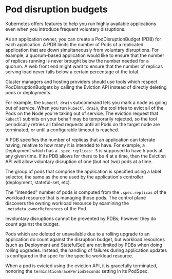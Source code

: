 # Pod disruption budgets

Kubernetes offers features to help you run highly available applications even when you introduce frequent voluntary disruptions.

As an application owner, you can create a PodDisruptionBudget (PDB) for each application. A PDB limits the number of Pods of a replicated application that are down simultaneously from voluntary disruptions. For example, a quorum-based application would like to ensure that the number of replicas running is never brought below the number needed for a quorum. A web front end might want to ensure that the number of replicas serving load never falls below a certain percentage of the total.

Cluster managers and hosting providers should use tools which respect PodDisruptionBudgets by calling the Eviction API instead of directly deleting pods or deployments.

For example, the `kubectl drain` subcommand lets you mark a node as going out of service. When you run `kubectl drain`, the tool tries to evict all of the Pods on the Node you're taking out of service. The eviction request that `kubectl` submits on your behalf may be temporarily rejected, so the tool periodically retries all failed requests until all Pods on the target node are terminated, or until a configurable timeout is reached.

A PDB specifies the number of replicas that an application can tolerate having, relative to how many it is intended to have. For example, a Deployment which has a `.spec.replicas: 5` is supposed to have 5 pods at any given time. If its PDB allows for there to be 4 at a time, then the Eviction API will allow voluntary disruption of one (but not two) pods at a time.

The group of pods that comprise the application is specified using a label selector, the same as the one used by the application's controller (deployment, stateful-set, etc).

The "intended" number of pods is computed from the `.spec.replicas` of the workload resource that is managing those pods. The control plane discovers the owning workload resource by examining the `.metadata.ownerReferences` of the Pod.

Involuntary disruptions cannot be prevented by PDBs; however they do count against the budget.

Pods which are deleted or unavailable due to a rolling upgrade to an application do count against the disruption budget, but workload resources (such as Deployment and StatefulSet) are not limited by PDBs when doing rolling upgrades. Instead, the handling of failures during application updates is configured in the spec for the specific workload resource.

When a pod is evicted using the eviction API, it is gracefully terminated, honoring the `terminationGracePeriodSeconds` setting in its PodSpec.
